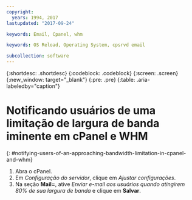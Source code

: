 ```yaml
---
copyright:
  years: 1994, 2017
lastupdated: "2017-09-24"

keywords: Email, Cpanel, whm

keywords: OS Reload, Operating System, cpsrvd email

subcollection: software
---
```


{:shortdesc: .shortdesc}
{:codeblock: .codeblock}
{:screen: .screen}
{:new_window: target="_blank"}
{:pre: .pre}
{:table: .aria-labeledby="caption"}

# Notificando usuários de uma limitação de largura de banda iminente em cPanel e WHM
{: #notifying-users-of-an-approaching-bandwidth-limitation-in-cpanel-and-whm}

1. Abra o cPanel.
2. Em *Configuração do servidor*, clique em *Ajustar configurações*.
3. Na seção **Mail=**, ative *Enviar e-mail aos usuários quando atingirem 80% de sua largura de banda* e clique em **Salvar**.
